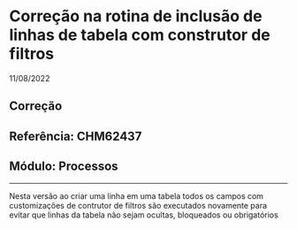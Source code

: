 # Correção na rotina de inclusão de linhas de tabela com construtor de filtros
11/08/2022
## Correção
## Referência: CHM62437
## Módulo: Processos
***

Nesta versão ao criar uma linha em uma tabela todos os campos com customizações de contrutor de filtros são executados novamente para evitar que linhas da tabela não sejam ocultas, bloqueados ou obrigatórios